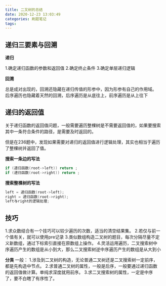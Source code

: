 ```yaml
---
title: 二叉树的总结
date: 2020-12-23 13:03:49
categories: 刷题笔记
tags:
---
```



## 递归三要素与回溯

**递归**

1.确定递归函数的参数和返回值
2.确定终止条件
3.确定单层递归逻辑

**回溯**

总是成对出现的，回溯还隐藏在递归传值的形参中，因为形参有自己的作用域。
后序遍历也隐藏着天然的回溯，后序遍历是从底往上，前序遍历是从上往下

## 递归的返回值

关于递归函数的返回值问题，一般需要遍历整棵树是不需要返回值的，如果要搜索其中一条符合条件的路径，是需要及时返回的。

但是在236题中，发现如果需要对递归的返回值进行逻辑处理，其实也相当于遍历了整棵树并返回了值。

**搜索一条边的写法**

```Java
if (递归函数(root->left)) return ;
if (递归函数(root->right)) return ;
```

**搜索整棵树的写法**

```Java
left = 递归函数(root->left);
right = 递归函数(root->right);
left与right的逻辑处理;
```

## 技巧
1.求众数结合有一个技巧可以较少遍历的次数，适当的清空结果集。
2.若仅与前一个值有关，就可以使用pre记录
3.类似数组构造二叉树的题目，每次分隔尽量不定义新数组，通过下标索引直接在原数组上操作。
4.灵活运用遍历，二叉搜索树中序遍历产生的数组是从小到大，那么二叉搜索树逆中序遍历产生的数组是从大到小

**分类**
一般：
1.涉及到二叉树的构造，无论普通二叉树还是二叉搜索树一定前序，都是先构造中节点。
2.求普通二叉树的属性，一般是后序，一般要通过递归函数的返回值做计算。单纯求深度就用前序。
3.求二叉搜索树的属性，一定是中序了，要不白瞎了有序性了。